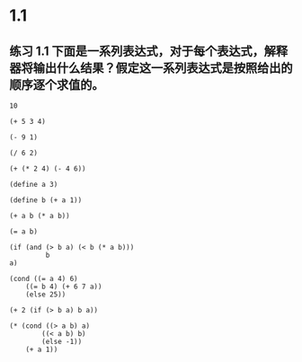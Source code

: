 # 1.1

## 练习 1.1 下面是一系列表达式，对于每个表达式，解释器将输出什么结果？假定这一系列表达式是按照给出的顺序逐个求值的。

```eval-scheme
10
```

```eval-scheme
(+ 5 3 4)
```

```eval-scheme
(- 9 1)
```

```eval-scheme
(/ 6 2)
```

```eval-scheme
(+ (* 2 4) (- 4 6))
```

```eval-scheme
(define a 3)
```

```eval-scheme
(define b (+ a 1))
```

```eval-scheme
(+ a b (* a b))
```

```eval-scheme
(= a b)
```

```eval-scheme
(if (and (> b a) (< b (* a b)))
         b
a)
```

```eval-scheme
(cond ((= a 4) 6)
    ((= b 4) (+ 6 7 a))
    (else 25))
```

```eval-scheme
(+ 2 (if (> b a) b a))
```

```eval-scheme
(* (cond ((> a b) a)
        ((< a b) b)
        (else -1)) 
    (+ a 1))
```

